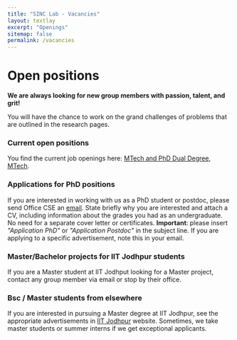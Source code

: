 ```yaml
---
title: "SINC Lab - Vacancies"
layout: textlay
excerpt: "Openings"
sitemap: false
permalink: /vacancies
---
```


# Open positions

**We are always looking for new group members with passion, talent, and grit!**


You will have the chance to work on the grand challenges of problems that are outlined in the research pages.

### Current open positions

You find the current job openings here:
[MTech and PhD Dual Degree](https://iitj.ac.in/academics/misc.php?id=advertisements),
[MTech](https://iitj.ac.in/academics/misc.php?id=advertisements).

### Applications for PhD positions
If you are interested in working with us as a PhD student or postdoc, please send Office CSE an [email](mailto:office_cse@iitj.ac.in). State briefly why you are interested and attach a CV, including information about the grades you had as an undergraduate. No need for a separate cover letter or certificates. **Important**: please insert _"Application PhD"_ or _"Application Postdoc"_ in the subject line. If you are applying to a specific advertisement, note this in your email.



### Master/Bachelor projects for IIT Jodhpur students
If you are a Master student at IIT Jodhput looking for a Master project, contact any group member via email or stop by their office.

### Bsc / Master students from elsewhere
If you are interested in pursuing a Master degree at IIT Jodhpur, see the appropriate advertisements in [IIT Jodhpur](http://www.iitj.ac.in) website. Sometimes, we take master students or summer interns if we get exceptional applicants.


[comment]: <figure>
[comment]: <img src="{{ site.url }}{{ site.baseurl }}/images/picpic/Gallery/DSC_0696.jpg" width="95%">
[comment]: </figure>
